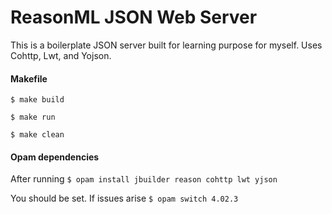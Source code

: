 # ReasonML JSON Web Server
This is a boilerplate JSON server built for learning purpose for myself. Uses Cohttp, Lwt, and Yojson.

#### Makefile
`$ make build` 

`$ make run`

`$ make clean`

#### Opam dependencies
After running
`$ opam install jbuilder reason cohttp lwt yjson`

You should be set. If issues arise `$ opam switch 4.02.3`